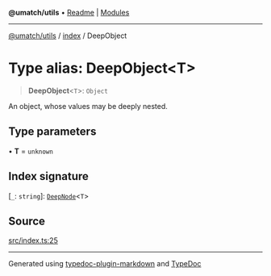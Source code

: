 **@umatch/utils** • [Readme](../../index.md) \| [Modules](../../modules.md)

***

[@umatch/utils](../../modules.md) / [index](../index.md) / DeepObject

# Type alias: DeepObject\<T\>

> **DeepObject**\<`T`\>: `Object`

An object, whose values may be deeply nested.

## Type parameters

• **T** = `unknown`

## Index signature

 \[`_`: `string`\]: [`DeepNode`](DeepNode.md)\<`T`\>

## Source

[src/index.ts:25](https://github.com/umatch-oficial/utils/blob/1c5b195/src/index.ts#L25)

***

Generated using [typedoc-plugin-markdown](https://www.npmjs.com/package/typedoc-plugin-markdown) and [TypeDoc](https://typedoc.org/)
